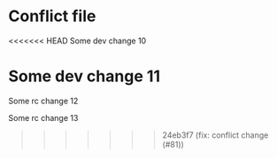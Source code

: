 # Conflict file

<<<<<<< HEAD
Some dev change 10

Some dev change 11
=======
Some rc change 12

Some rc change 13
>>>>>>> 24eb3f7 (fix: conflict change (#81))
